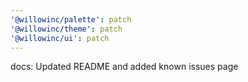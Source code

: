 ```yaml
---
'@willowinc/palette': patch
'@willowinc/theme': patch
'@willowinc/ui': patch
---
```


docs: Updated README and added known issues page
